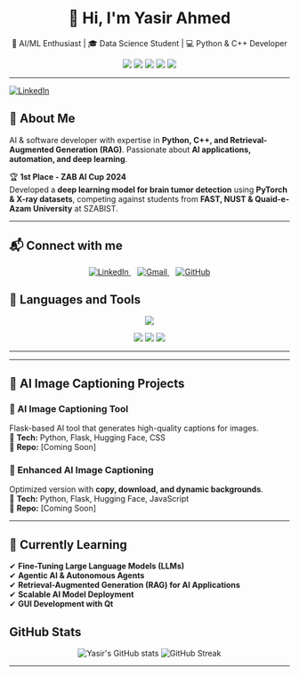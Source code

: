 <h1 align="center">👋 Hi, I'm Yasir Ahmed</h1>
<p align="center">🚀 AI/ML Enthusiast | 🎓 Data Science Student | 💻 Python & C++ Developer</p>
<p align="center">
  <a href="https://github.com/YasirAhmed2"><img src="https://img.shields.io/github/followers/YasirAhmed2?label=Follow&style=social"></a>
  <img src="https://img.shields.io/badge/AI/ML-Enthusiast-ff69b4">
  <img src="https://img.shields.io/badge/Language-Python-blue">
  <img src="https://img.shields.io/badge/Framework-Flask-green">
  <img src="https://img.shields.io/badge/UI-Streamlit-orange">
</p>

---

[![LinkedIn](https://img.shields.io/badge/LinkedIn-Connect-blue?style=flat&logo=linkedin)](https://www.linkedin.com/in/yasir-ahmed-08a338213/)  

## 🚀 About Me  
AI & software developer with expertise in **Python, C++, and Retrieval-Augmented Generation (RAG)**. Passionate about **AI applications, automation, and deep learning**.  

🏆 **1st Place - ZAB AI Cup 2024**  
Developed a **deep learning model for brain tumor detection** using **PyTorch & X-ray datasets**, competing against students from **FAST, NUST & Quaid-e-Azam University** at SZABIST.  

---
## 📬 Connect with me
<p align="center">
  <a href="https://www.linkedin.com/in/yasir-ahmed-08a338213" target="_blank">
    <img src="https://img.icons8.com/fluency/48/linkedin.png" alt="LinkedIn"/>
  </a>
  &nbsp;&nbsp;
  <a href="mailto:yasirahmed5077@gmail.com">
    <img src="https://img.icons8.com/fluency/48/gmail-new.png" alt="Gmail"/>
  </a>
  &nbsp;&nbsp;
  <a href="https://github.com/YasirAhmed2" target="_blank">
    <img src="https://img.icons8.com/fluency/48/github.png" alt="GitHub"/>
  </a>
</p>

## 🔧 Languages and Tools


<p align="center">
  <img src="https://skillicons.dev/icons?i=python,cpp,java,html,css,flask,streamlit,github,git,vscode,linux,jupyter" />
</p>
<p align="center">
  <img src="https://skillicons.dev/icons?i=figma,postgres,mongodb,tensorflow,pytorch" />
  <img src="https://skillicons.dev/icons?i=pandas,scikit-learn" />
  <img src="https://img.shields.io/badge/Seaborn-Blue?style=for-the-badge&logo=python&logoColor=white" />
</p>

---

---



## 📌 AI Image Captioning Projects  
### 🔹 AI Image Captioning Tool  
Flask-based AI tool that generates high-quality captions for images.  
📌 **Tech:** Python, Flask, Hugging Face, CSS  
🔗 **Repo:** [Coming Soon]  

### 🔹 Enhanced AI Image Captioning  
Optimized version with **copy, download, and dynamic backgrounds**.  
📌 **Tech:** Python, Flask, Hugging Face, JavaScript  
🔗 **Repo:** [Coming Soon]  

---

## 📖 Currently Learning  
✔ **Fine-Tuning Large Language Models (LLMs)**  
✔ **Agentic AI & Autonomous Agents**  
✔ **Retrieval-Augmented Generation (RAG) for AI Applications**  
✔ **Scalable AI Model Deployment**  
✔ **GUI Development with Qt**  


## GitHub Stats

<p align="center">
  <img src="https://github-readme-stats.vercel.app/api?username=YasirAhmed2&show_icons=true&theme=tokyonight" alt="Yasir's GitHub stats" />
  <img src="https://github-readme-streak-stats.herokuapp.com/?user=YasirAhmed2&theme=tokyonight" alt="GitHub Streak" />
</p>

---










